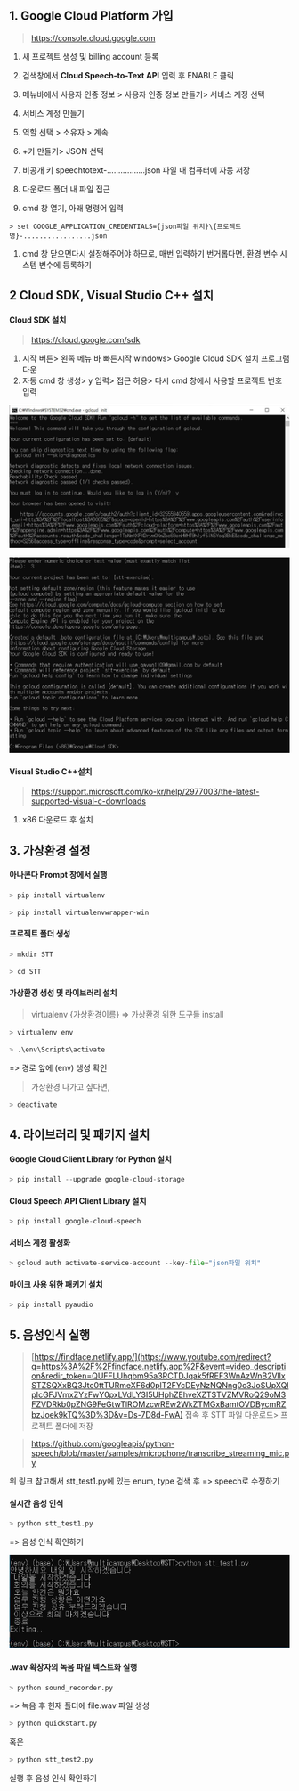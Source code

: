 ## 1. Google Cloud Platform 가입

> https://console.cloud.google.com

1. 새 프로젝트 생성 및 billing account 등록

2. 검색창에서 **Cloud Speech-to-Text API** 입력 후 ENABLE 클릭
3. 메뉴바에서 사용자 인증 정보 > 사용자 인증 정보 만들기> 서비스 계정 선택
4. 서비스 계정 만들기
5. 역할 선택 > 소유자 > 계속
6. +키 만들기> JSON 선택
7. 비공개 키 speechtotext-.................json 파일 내 컴퓨터에 자동 저장
8. 다운로드 폴더 내 파일 접근
9. cmd 창 열기, 아래 명령어 입력

```
> set GOOGLE_APPLICATION_CREDENTIALS={json파일 위치}\{프로젝트 명}-.................json
```

1. cmd 창 닫으면다시 설정해주어야 하므로, 매번 입력하기 번거롭다면, 환경 변수 시스템 변수에 등록하기



## 2 Cloud SDK, Visual Studio C++ 설치

#### Cloud SDK 설치

>  https://cloud.google.com/sdk 

1. 시작 버튼> 왼족 메뉴 바 빠른시작 windows> Google Cloud SDK 설치 프로그램 다운
2. 자동 cmd 창 생성> y 입력> 접근 허용> 다시 cmd 창에서 사용할 프로젝트 번호 입력

![1](1.JPG)

![2](2.JPG)

#### Visual Studio C++설치

> https://support.microsoft.com/ko-kr/help/2977003/the-latest-supported-visual-c-downloads

1. x86 다운로드 후 설치



## 3. 가상환경 설정

#### 아나콘다 Prompt 창에서 실행

```python
> pip install virtualenv
```

```python
> pip install virtualenvwrapper-win
```



#### 프로젝트 폴더 생성

```python
> mkdir STT
```

```python
> cd STT
```



#### 가상환경 생성 및 라이브러리 설치

>  virtualenv {가상환경이름} => 가상환경 위한 도구들 install

```python
> virtualenv env
```

```python
> .\env\Scripts\activate
```

=> 경로 앞에 (env) 생성 확인



> 가상환경 나가고 싶다면,

```python
> deactivate
```



## 4. 라이브러리 및 패키지 설치

#### Google Cloud Client Library for Python 설치

```python
> pip install --upgrade google-cloud-storage
```

#### Cloud Speech API Client Library 설치

```python
> pip install google-cloud-speech
```

#### 서비스 계정 활성화

```python
> gcloud auth activate-service-account --key-file="json파일 위치"
```

#### 마이크 사용 위한 패키기 설치

```python
> pip install pyaudio
```



## 5. 음성인식 실행

> [https://findface.netlify.app/](https://www.youtube.com/redirect?q=https%3A%2F%2Ffindface.netlify.app%2F&event=video_description&redir_token=QUFFLUhqbm95a3RCTDJqak5fREF3WnAzWnB2VllxSTZSQXxBQ3Jtc0ttTURmeXF6d0plT2FYcDEyNzNQNng0c3JoSUpXQlpIcGFJVmxZYzFwY0pxLVdLY3I5UHphZEhveXZTSTVZMVRoQ29oM3FZVDRkb0pZNG9FeGtwTlROMzcwREw2WkZTMGxBamtOVDBycmRZbzJoek9kTQ%3D%3D&v=Ds-7D8d-FwA) 접속 후 STT 파일 다운로드> 프로젝트 폴더에 저장

>  https://github.com/googleapis/python-speech/blob/master/samples/microphone/transcribe_streaming_mic.py

위 링크 참고해서 stt_test1.py에 있는 enum, type 검색 후 => speech로 수정하기



####  실시간 음성 인식

```python
> python stt_test1.py
```

=> 음성 인식 확인하기

![3](3.JPG)

####  .wav 확장자의 녹음 파일 텍스트화 실행

```python
> python sound_recorder.py
```

=> 녹음 후 현재 폴더에 file.wav 파일 생성

```python
> python quickstart.py
```

혹은

```python
> python stt_test2.py
```

실행 후 음성 인식 확인하기